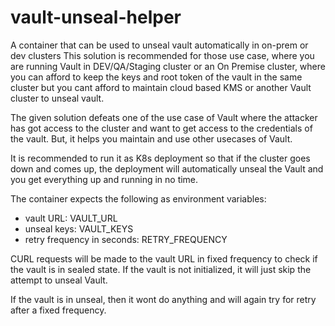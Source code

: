 # vault-unseal-helper
A container that can be used to unseal vault automatically in on-prem or dev clusters
This solution is recommended for those use case, where you are running Vault in DEV/QA/Staging cluster or an On Premise cluster, where you can afford to keep the keys and root token of the vault in the same cluster but you cant afford to maintain cloud based KMS or another Vault cluster to unseal vault.

The given solution defeats one of the use case of Vault where the attacker has got access to the cluster and want to get access to the credentials of the vault. But, it helps you maintain and use other usecases of Vault.

It is recommended to run it as K8s deployment so that if the cluster goes down and comes up, the deployment will automatically unseal the Vault and you get everything up and running in no time.

The container expects the following as environment variables:
- vault URL: VAULT_URL
- unseal keys: VAULT_KEYS
- retry frequency in seconds: RETRY_FREQUENCY

CURL requests will be made to the vault URL in fixed frequency to check if the vault is in sealed state. If the vault is not initialized, it will just skip the attempt to unseal Vault.

If the vault is in unseal, then it wont do anything and will again try for retry after a fixed frequency.

